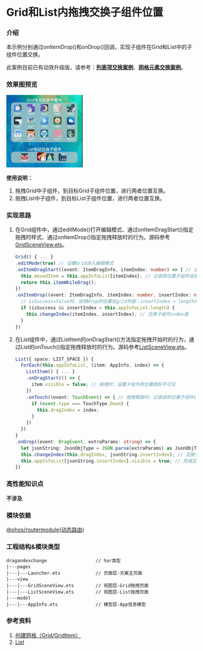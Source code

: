 # Grid和List内拖拽交换子组件位置

### 介绍

本示例分别通过onItemDrop()和onDrop()回调，实现子组件在Grid和List中的子组件位置交换。

此案例目前已有动效升级版，请参考：[**列表项交换案例**](../listexchange)、[**网格元素交换案例**](../gridexchange)。

### 效果图预览

![demo](../../product/entry/src/main/resources/base/media/drag_and_exchange.gif)

**使用说明：**

1. 拖拽Grid中子组件，到目标Grid子组件位置，进行两者位置互换。
2. 拖拽List中子组件，到目标List子组件位置，进行两者位置互换。

### 实现思路

1. 在Grid组件中，通过editMode()打开编辑模式、通过onItemDragStart()指定拖拽时样式、通过onItemDrop()指定拖拽释放时的行为。源码参考[GridSceneView.ets](./src/main/ets/view/GridSceneView.ets)。

   ```ts
   Grid() { ... }
   .editMode(true) // 设置Grid进入编辑模式
   .onItemDragStart((event: ItemDragInfo, itemIndex: number) => { // 设置拖拽过程中显示的图形
     this.movedItem = this.appInfoList[itemIndex]; // 记录原位置子组件信息
     return this.itemWhileDrag(); 
   })
   .onItemDrop((event: ItemDragInfo, itemIndex: number, insertIndex: number, isSuccess: boolean) => { // 拖拽释放时，触发回调
     // isSuccess=false时，说明drop的位置在grid外部；insertIndex > length时，说明有新增元素的事件发生
     if (isSuccess && insertIndex < this.appInfoList.length) {
       this.changeIndex(itemIndex, insertIndex); // 互换子组件index值
     }
   })
   ```

   

2. 在List组件中，通过ListItem的onDragStart()方法指定拖拽开始时的行为，通过List的onTouch()指定拖拽释放时的行为。源码参考[ListSceneView.ets](./src/main/ets/view/ListSceneView.ets)。

   ```ts
   List({ space: LIST_SPACE }) {
     ForEach(this.appInfoList, (item: AppInfo, index) => {
       ListItem() { ... }
       .onDragStart(() => {
         item.visible = false; // 拖拽时，设置子组件原位置图标不可见
       })
       .onTouch((event: TouchEvent) => { // 拖拽释放时，记录目标位置子组件index值
         if (event.type === TouchType.Down) {
           this.dragIndex = index;
         }
       })
     })
   }
   .onDrop((event: DragEvent, extraParams: string) => {
     let jsonString: JsonObjType = JSON.parse(extraParams) as JsonObjType; // 通过参数extraParams获取原位置子组件index值
     this.changeIndex(this.dragIndex, jsonString.insertIndex); // 互换子组件index值
     this.appInfoList[jsonString.insertIndex].visible = true; // 完成互换后，设置子组件原位置图标不可见
   })
   ```

   

### 高性能知识点

**不涉及**

### 模块依赖

[@ohos/routermodule(动态路由)](../../feature/routermodule)

### 工程结构&模块类型

```
dragandexchange                  // har类型               
|---pages                                       
|---|---Launcher.ets             // 页面层-方案主页面
|---view                                        
|---|---GridSceneView.ets        // 视图层-Grid拖拽页面             
|---|---ListSceneView.ets        // 视图层-List拖拽页面  
|---model                                     
|---|---AppInfo.ets              // 模型层-App信息模型  
```

### 参考资料

1. [创建网格（Grid/GridItem）](https://developer.huawei.com/consumer/cn/doc/harmonyos-guides/arkts-layout-development-create-grid-0000001820999753)
2. [List](https://developer.huawei.com/consumer/cn/doc/harmonyos-references/ts-container-list-0000001774121286)